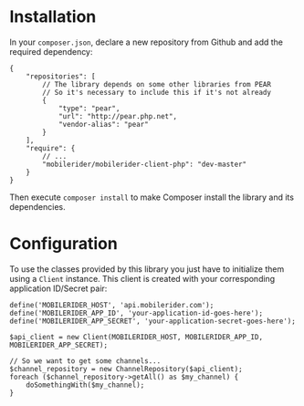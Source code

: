 # Installation

In your `composer.json`, declare a new repository from Github and add the required dependency:

    {
        "repositories": [
            // The library depends on some other libraries from PEAR
            // So it's necessary to include this if it's not already
            {
                "type": "pear",
                "url": "http://pear.php.net",
                "vendor-alias": "pear"
            }
        ],
        "require": {
            // ...
            "mobilerider/mobilerider-client-php": "dev-master"
        }
    }

Then execute `composer install` to make Composer install the library and its dependencies.


# Configuration

To use the classes provided by this library you just have to initialize them using a `Client` instance. This client is created with your corresponding application ID/Secret pair:

    define('MOBILERIDER_HOST', 'api.mobilerider.com');
    define('MOBILERIDER_APP_ID', 'your-application-id-goes-here');
    define('MOBILERIDER_APP_SECRET', 'your-application-secret-goes-here');

    $api_client = new Client(MOBILERIDER_HOST, MOBILERIDER_APP_ID, MOBILERIDER_APP_SECRET);

    // So we want to get some channels...
    $channel_repository = new ChannelRepository($api_client);
    foreach ($channel_repository->getAll() as $my_channel) {
        doSomethingWith($my_channel);
    }
